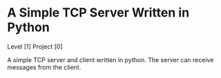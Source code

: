 # A Simple TCP Server Written in Python

Level [1]
Project [0]

A simple TCP server and client written in python. The server can receive messages from the client.
